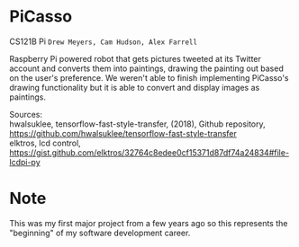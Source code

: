 # PiCasso
CS121B Pi
`Drew Meyers, Cam Hudson, Alex Farrell`

Raspberry Pi powered robot that gets pictures tweeted at its Twitter account and converts them
into paintings, drawing the painting out based on the user's preference. We weren't able to finish
implementing PiCasso's drawing functionality but it is able to convert and display images as paintings.

Sources:
<br>
hwalsuklee, tensorflow-fast-style-transfer, (2018), Github repository, https://github.com/hwalsuklee/tensorflow-fast-style-transfer
<br>
elktros, lcd control, https://gist.github.com/elktros/32764c8edee0cf15371d87df74a24834#file-lcdpi-py

# Note
This was my first major project from a few years ago so this represents the "beginning" of my software development career.
